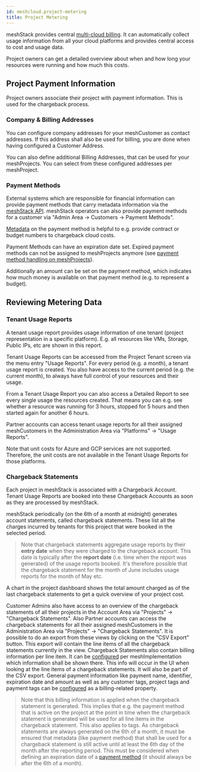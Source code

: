```yaml
---
id: meshcloud.project-metering
title: Project Metering
---
```


meshStack provides central [multi-cloud billing](meshstack.billing.md). It can automatically collect usage information from all your cloud platforms and provides central access to cost and usage data.

Project owners can get a detailed overview about when and how long your resources were running and how much this costs.

## Project Payment Information

Project owners associate their project with payment information. This is used for the chargeback process.

### Company & Billing Addresses

You can configure company addresses for your meshCustomer as contact addresses. If this address shall also be used for billing, you are done when having configured a Customer Address.

You can also define additional Billing Addresses, that can be used for your meshProjects. You can select from these configured addresses per meshProject.

### Payment Methods

External systems which are responsible for financial information can provide payment methods that carry metadata information via the [meshStack API](./meshstack.api.md).
meshStack operators can also provide payment methods for a customer via "Admin Area -> Customers -> Payment Methods".

[Metadata](./meshcloud.metadata-tags.md) on the payment method is helpful to e.g. provide contract or budget numbers to chargeback cloud costs.

Payment Methods can have an expiration date set. Expired payment methods can not be assigned to meshProjects anymore (see [payment method handling on meshProjects](meshcloud.project.md#editing-payment-and-project-settings)).

Additionally an amount can be set on the payment method, which indicates how much money is available on that payment method (e.g. to represent a budget).

## Reviewing Metering Data

### Tenant Usage Reports

A tenant usage report provides usage information of one tenant (project representation in a specific platform). E.g. all resources like VMs, Storage, Public IPs, etc are shown in this report.

Tenant Usage Reports can be accessed from the Project Tenant screen via the menu entry "Usage Reports". For every period (e.g. a month),
a tenant usage report is created. You also have access to the current period (e.g. the current month), to always have full control of
your resources and their usage.

From a Tenant Usage Report you can also access a Detailed Report to see every single usage the resources created. That means you can e.g. see whether a resource was running for 3 hours, stopped for 5 hours and then started again for another 6 hours.

Partner accounts can access tenant usage reports for all their assigned meshCustomers in the Administration Area via "Platforms" -> "Usage Reports".

Note that unit costs for Azure and GCP services are not supported.
Therefore, the unit costs are not available in the Tenant Usage Reports for those platforms.

### Chargeback Statements

Each project in meshStack is associated with a Chargeback Account. Tenant Usage Reports are booked into these
Chargeback Accounts as soon as they are processed by meshStack.

meshStack periodically (on the 6th of a month at midnight) generates account statements, called chargeback statements. These list all the charges incurred by
tenants for this project that were booked in the selected period.

> Note that chargeback statements aggregate usage reports by their **entry date** when they were charged to the chargeback account. This date is typically after the **report date** (i.e. time when the report was generated) of the usage reports booked. It's therefore possible that the chargeback statement for the month of June includes usage reports for the month of May etc.

A chart in the project dashboard shows the total amount charged as of the last chargeback statements to get a quick overview of your project cost.

Customer Admins also have access to an overview of the chargeback statements of all their projects in the Account Area via "Projects" -> "Chargeback Statements".
Also Partner accounts can access the chargeback statements for all their assigned meshCustomers in the Administration Area via "Projects" -> "Chargeback Statements".
It is possible to do an export from these views by clicking on the "CSV Export" button. This export will contain the line items of all the chargeback statements currently in the view.
Chargeback Statements also contain billing information per line item. It can be [configured](meshstack.billing.md#chargeback) per meshImplementation which information shall be shown there. This info will occur in the UI when looking at the line items of a chargeback statements.
It will also be part of the CSV export. General payment information like payment name, identifier, expiration date and amount as well as any customer tags, project tags and payment tags can be [configured](meshstack.billing.md#chargeback) as a billing-related property.

> Note that this billing information is applied when the chargeback statement is generated. This implies that e.g. the payment method that is active on the project at the
point in time when the chargeback statement is generated will be used for all line items in the chargeback statement. This also applies to tags. As chargeback statements are
always generated on the 6th of a month, it must be ensured that metadata (like payment method) that shall be used for a chargeback statement is still active until at least the
6th day of the month after the reporting period. This must be considered when defining an expiration date of a [payment method](meshcloud.payment-methods.md) (it should always be after the 6th of a month).
